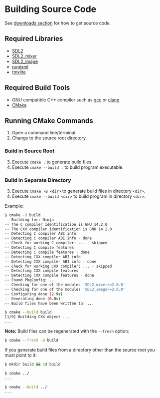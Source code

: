 
# Building Source Code

See [downloads section](download.md) for how to get source code.

## Required Libraries

- [SDL2](https://libsdl.org/)
- [SDL2_mixer](https://wiki.libsdl.org/SDL2_mixer)
- [SDL2_image](https://wiki.libsdl.org/SDL2_image)
- [pugixml](https://github.com/zeux/pugixml)
- [tmxlite](https://github.com/fallahn/tmxlite)

## Required Build Tools

- GNU compatible C++ compiler such as [gcc](https://www.gnu.org/software/gcc/) or
  [clang](https://clang.llvm.org/).
- [CMake](https://cmake.org/)

## Running CMake Commands

1. Open a command line/terminal.
2. Change to the source root directory.

### Build in Source Root

3. Execute `cmake .` to generate build files.
4. Execute `cmake --build .` to build program executable.

### Build in Separate Directory

3. Execute `cmake -B <dir>` to generate build files in directory `<dir>`.
4. Execute `cmake --build <dir>` to build program in directory `<dir>`.

Example:

```bash
$ cmake -B build
-- Building for: Ninja
-- The C compiler identification is GNU 14.2.0
-- The CXX compiler identification is GNU 14.2.0
-- Detecting C compiler ABI info
-- Detecting C compiler ABI info - done
-- Check for working C compiler: ... - skipped
-- Detecting C compile features
-- Detecting C compile features - done
-- Detecting CXX compiler ABI info
-- Detecting CXX compiler ABI info - done
-- Check for working CXX compiler: ... - skipped
-- Detecting CXX compile features
-- Detecting CXX compile features - done
-- Found PkgConfig: ...
-- Checking for one of the modules 'SDL2_mixer>=2.0.0'
-- Checking for one of the modules 'SDL2_image>=2.0.0'
-- Configuring done (2.9s)
-- Generating done (0.0s)
-- Build files have been written to: ...

$ cmake --build build
[1/9] Building CXX object ...
...
```

__Note:__ Build files can be regenerated with the `--fresh` option:

```bash
$ cmake --fresh -B build
```

If you generate build files from a directory other than the source root you must point to it:

```bash
$ mkdir build && cd build

$ cmake ../
...

$ cmake --build ../
...
```
